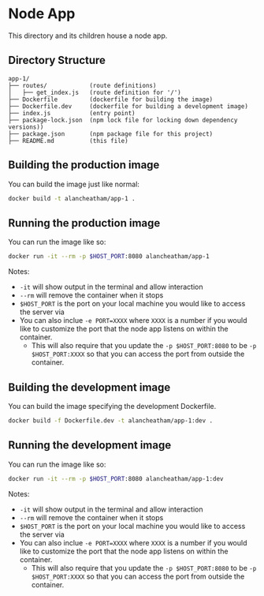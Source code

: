 Node App
========

This directory and its children house a node app.

Directory Structure
-------------------

```
app-1/
├── routes/            (route definitions)
│   ├── get_index.js   (route definition for '/')
├── Dockerfile         (dockerfile for building the image)
├── Dockerfile.dev     (dockerfile for building a development image)
├── index.js           (entry point)
├── package-lock.json  (npm lock file for locking down dependency versions))
├── package.json       (npm package file for this project)
├── README.md          (this file)
```

Building the production image
-----------------------------

You can build the image just like normal:

```bash
docker build -t alancheatham/app-1 .
```

Running the production image
----------------------------

You can run the image like so:

```bash
docker run -it --rm -p $HOST_PORT:8080 alancheatham/app-1
```

Notes:

+ `-it` will show output in the terminal and allow interaction
+ `--rm` will remove the container when it stops
+ `$HOST_PORT` is the port on your local machine you would like to access the server via
+ You can also inclue `-e PORT=XXXX` where `XXXX` is a number if you would like to customize the port that the node app listens on within the container.
    - This will also require that you update the `-p $HOST_PORT:8080` to be `-p $HOST_PORT:XXXX` so that you can access the port from outside the container.

Building the development image
------------------------------

You can build the image specifying the development Dockerfile.

```bash
docker build -f Dockerfile.dev -t alancheatham/app-1:dev .
```

Running the development image
-----------------------------

You can run the image like so:

```bash
docker run -it --rm -p $HOST_PORT:8080 alancheatham/app-1:dev
```

Notes:

+ `-it` will show output in the terminal and allow interaction
+ `--rm` will remove the container when it stops
+ `$HOST_PORT` is the port on your local machine you would like to access the server via
+ You can also inclue `-e PORT=XXXX` where `XXXX` is a number if you would like to customize the port that the node app listens on within the container.
    - This will also require that you update the `-p $HOST_PORT:8080` to be `-p $HOST_PORT:XXXX` so that you can access the port from outside the container.
